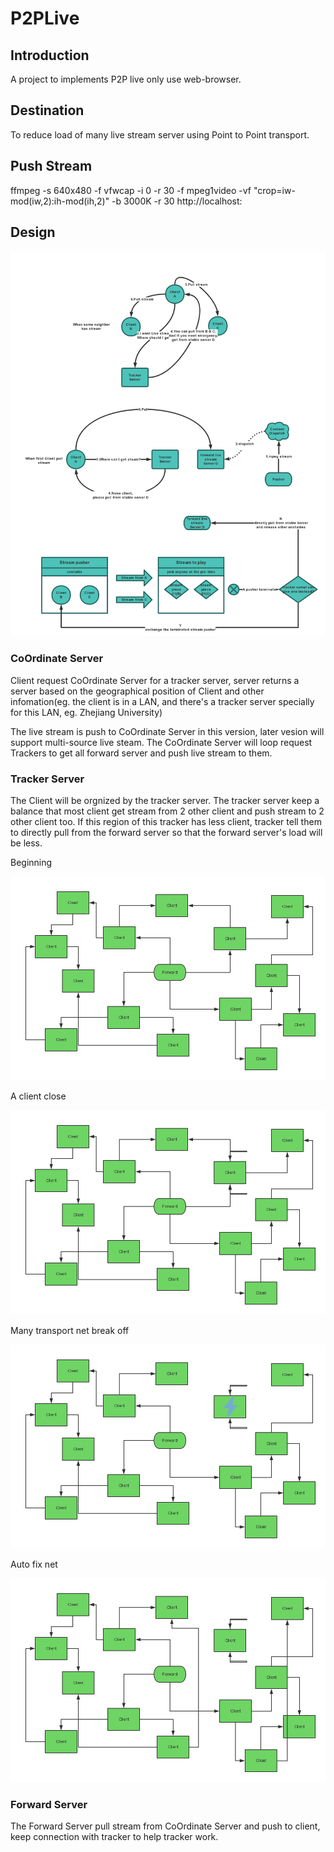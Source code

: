 # P2PLive

## Introduction

A project to implements P2P live only use web-browser.

## Destination

To reduce load of many live stream server using Point to Point transport.

## Push Stream

ffmpeg -s 640x480 -f vfwcap -i 0 -r 30 -f mpeg1video -vf "crop=iw-mod(iw\,2):ih-mod(ih\,2)" -b 3000K -r 30 http://localhost:

## Design

![Design](p2plive.png)

### CoOrdinate Server

Client request CoOrdinate Server for a tracker server, server returns a server based on the geographical position of Client and
 other infomation(eg. the client is in a LAN, and there's a tracker server specially for this LAN, eg. Zhejiang University)

The live stream is push to CoOrdinate Server in this version, later vesion will support multi-source live steam. The CoOrdinate Server
 will loop request Trackers to get all forward server and push live stream to them.

### Tracker Server

The Client will be orgnized by the tracker server. The tracker server keep a balance that most client get stream from 2 other client
 and push stream to 2 other client too. If this region of this tracker has less client, tracker tell them to directly pull from the
 forward server so that the forward server's load will be less.

Beginning

![Beginning](0.png)

A client close

![A client close](1.png)

Many transport net break off

![Many transport net break off](2.png)

Auto fix net

![Auto fix net](3.png)

### Forward Server

The Forward Server pull stream from CoOrdinate Server and push to client, keep connection with tracker to help tracker work.